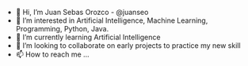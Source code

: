 - 👋 Hi, I’m Juan Sebas Orozco - @juanseo
- 👀 I’m interested in Artificial Intelligence, Machine Learning, Programming, Python, Java.
- 🌱 I’m currently learning Artificial Intelligence
- 💞️ I’m looking to collaborate on early projects to practice my new skill 
- 📫 How to reach me ...

<!---
juanseo/juanseo is a ✨ special ✨ repository because its `README.md` (this file) appears on your GitHub profile.
You can click the Preview link to take a look at your changes.
--->
